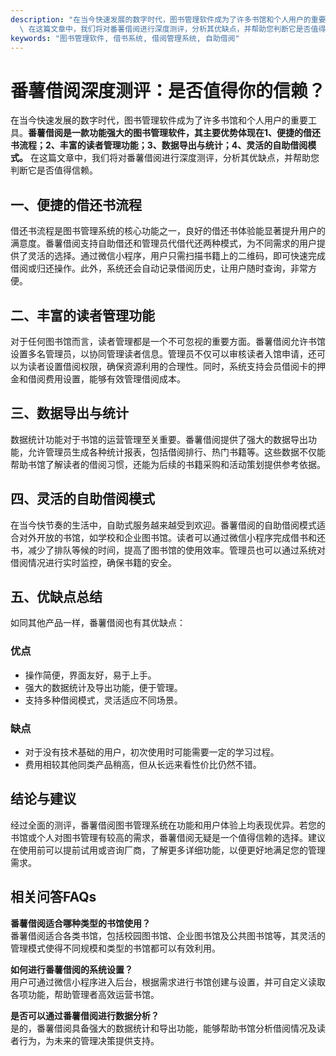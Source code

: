 ```yaml
---
description: "在当今快速发展的数字时代，图书管理软件成为了许多书馆和个人用户的重要工具。**番薯借阅是一款功能强大的图书管理软件，其主要优势体现在1、便捷的借还书流程；2、丰富的读者管理功能；3、数据导出与统计；4、灵活的自助借阅模式。**\
  \ 在这篇文章中，我们将对番薯借阅进行深度测评，分析其优缺点，并帮助您判断它是否值得信赖。"
keywords: "图书管理软件, 借书系统, 借阅管理系统, 自助借阅"
---
```

# 番薯借阅深度测评：是否值得你的信赖？

在当今快速发展的数字时代，图书管理软件成为了许多书馆和个人用户的重要工具。**番薯借阅是一款功能强大的图书管理软件，其主要优势体现在1、便捷的借还书流程；2、丰富的读者管理功能；3、数据导出与统计；4、灵活的自助借阅模式。** 在这篇文章中，我们将对番薯借阅进行深度测评，分析其优缺点，并帮助您判断它是否值得信赖。

## 一、便捷的借还书流程

借还书流程是图书管理系统的核心功能之一，良好的借还书体验能显著提升用户的满意度。番薯借阅支持自助借还和管理员代借代还两种模式，为不同需求的用户提供了灵活的选择。通过微信小程序，用户只需扫描书籍上的二维码，即可快速完成借阅或归还操作。此外，系统还会自动记录借阅历史，让用户随时查询，非常方便。

## 二、丰富的读者管理功能

对于任何图书馆而言，读者管理都是一个不可忽视的重要方面。番薯借阅允许书馆设置多名管理员，以协同管理读者信息。管理员不仅可以审核读者入馆申请，还可以为读者设置借阅权限，确保资源利用的合理性。同时，系统支持会员借阅卡的押金和借阅费用设置，能够有效管理借阅成本。

## 三、数据导出与统计

数据统计功能对于书馆的运营管理至关重要。番薯借阅提供了强大的数据导出功能，允许管理员生成各种统计报表，包括借阅排行、热门书籍等。这些数据不仅能帮助书馆了解读者的借阅习惯，还能为后续的书籍采购和活动策划提供参考依据。

## 四、灵活的自助借阅模式

在当今快节奏的生活中，自助式服务越来越受到欢迎。番薯借阅的自助借阅模式适合对外开放的书馆，如学校和企业图书馆。读者可以通过微信小程序完成借书和还书，减少了排队等候的时间，提高了图书馆的使用效率。管理员也可以通过系统对借阅情况进行实时监控，确保书籍的安全。

## 五、优缺点总结

如同其他产品一样，番薯借阅也有其优缺点：

### 优点
- 操作简便，界面友好，易于上手。
- 强大的数据统计及导出功能，便于管理。
- 支持多种借阅模式，灵活适应不同场景。

### 缺点
- 对于没有技术基础的用户，初次使用时可能需要一定的学习过程。
- 费用相较其他同类产品稍高，但从长远来看性价比仍然不错。

## 结论与建议

经过全面的测评，番薯借阅图书管理系统在功能和用户体验上均表现优异。若您的书馆或个人对图书管理有较高的需求，番薯借阅无疑是一个值得信赖的选择。建议在使用前可以提前试用或咨询厂商，了解更多详细功能，以便更好地满足您的管理需求。

## 相关问答FAQs

**番薯借阅适合哪种类型的书馆使用？**  
番薯借阅适合各类书馆，包括校园图书馆、企业图书馆及公共图书馆等，其灵活的管理模式使得不同规模和类型的书馆都可以有效利用。

**如何进行番薯借阅的系统设置？**  
用户可通过微信小程序进入后台，根据需求进行书馆创建与设置，并可自定义读取各项功能，帮助管理者高效运营书馆。

**是否可以通过番薯借阅进行数据分析？**  
是的，番薯借阅具备强大的数据统计和导出功能，能够帮助书馆分析借阅情况及读者行为，为未来的管理决策提供支持。
